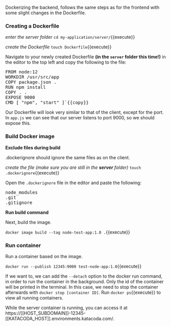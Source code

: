 Dockerizing the backend, follows the same steps as for the frontend with some slight changes in the Dockerfile.

### Creating a Dockerfile

*enter the server folder*
`cd my-application/server/`{{execute}}

*create the Dockerfile*
`touch Dockerfile`{{execute}}

Navigate to your newly created Dockerfile **(in the `server` folder this time!)** in the editor to the top left and copy the following to the file:

<pre class="file" data-filename="Dockerfile" data-target="replace">
FROM node:12
WORKDIR /usr/src/app
COPY package.json .
RUN npm install
COPY . .
EXPOSE 9000
CMD [ "npm", "start" ]`{{copy}}
</pre>

Our Dockerfile will look very similar to that of the client, except for the port. In `app.js` we can see that our server listens to port 9000, so we should expose this.

### Build Docker image

**Exclude files during build**

.dockerignore should ignore the same files as on the client.

*create the file (make sure you are still in the **server** folder)*
`touch .dockerignore`{{execute}} 

Open the `.dockerignore` file in the editor and paste the following:

<pre class="file" data-filename=".dockerignore" data-target="replace">
node_modules 
.git
.gitignore
</pre>

**Run build command**

Next, build the image.

`docker image build --tag node-test-app:1.0 .`{{execute}}

### Run container

Run a container based on the image.

`docker run --publish 12345:9000 test-node-app:1.0`{{execute}}

If we want to, we can add the `--detach` option to the docker run command, in order to run the container in the background. Only the id of the container will be printed in the terminal. In this case, we need to stop the container afterwards with `docker stop [container ID]`. Run `docker ps`{{execute}} to view all running containers.

While the server container is running, you can access it at https://[[HOST_SUBDOMAIN]]-12345-[[KATACODA_HOST]].environments.katacoda.com/.